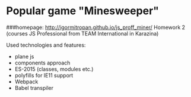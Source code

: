 # Popular game "Minesweeper"
###homepage: http://igormitropan.github.io/js_proff_miner/ 
Homework 2 (courses JS Professional from TEAM International in Karazina)

Used technologies and features:
* plane js
* components approach 
* ES-2015 (classes, modules etc.)
* polyfills for IE11 support
* Webpack
* Babel transpiler

